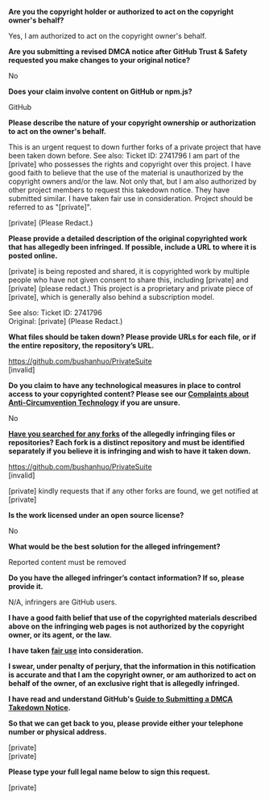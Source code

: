 **Are you the copyright holder or authorized to act on the copyright owner's behalf?**

Yes, I am authorized to act on the copyright owner's behalf.

**Are you submitting a revised DMCA notice after GitHub Trust & Safety requested you make changes to your original notice?**

No

**Does your claim involve content on GitHub or npm.js?**

GitHub

**Please describe the nature of your copyright ownership or authorization to act on the owner's behalf.**

This is an urgent request to down further forks of a private project that have been taken down before. See also: Ticket ID: 2741796
I am part of the [private] who possesses the rights and copyright over this project.
I have good faith to believe that the use of the material is unauthorized by the copyright owners and/or the law.
Not only that, but I am also authorized by other project members to request this takedown notice. They have submitted similar.
I have taken fair use in consideration.
Project should be referred to as "[private]".

[private] (Please Redact.)

**Please provide a detailed description of the original copyrighted work that has allegedly been infringed. If possible, include a URL to where it is posted online.**

[private] is being reposted and shared, it is copyrighted work by multiple people who have not given consent to share this, including [private] and [private] (please redact.)
This project is a proprietary and private piece of [private], which is generally also behind a subscription model.

See also: Ticket ID: 2741796  
Original: [private] (Please Redact.)

**What files should be taken down? Please provide URLs for each file, or if the entire repository, the repository’s URL.**

https://github.com/bushanhuo/PrivateSuite  
[invalid]  

**Do you claim to have any technological measures in place to control access to your copyrighted content? Please see our <a href="https://docs.github.com/articles/guide-to-submitting-a-dmca-takedown-notice#complaints-about-anti-circumvention-technology">Complaints about Anti-Circumvention Technology</a> if you are unsure.**

No

**<a href="https://docs.github.com/articles/dmca-takedown-policy#b-what-about-forks-or-whats-a-fork">Have you searched for any forks</a> of the allegedly infringing files or repositories? Each fork is a distinct repository and must be identified separately if you believe it is infringing and wish to have it taken down.**

https://github.com/bushanhuo/PrivateSuite  
[invalid]  

[private] kindly requests that if any other forks are found, we get notified at [private]

**Is the work licensed under an open source license?**

No

**What would be the best solution for the alleged infringement?**

Reported content must be removed

**Do you have the alleged infringer’s contact information? If so, please provide it.**

N/A, infringers are GitHub users.

**I have a good faith belief that use of the copyrighted materials described above on the infringing web pages is not authorized by the copyright owner, or its agent, or the law.**

**I have taken <a href="https://www.lumendatabase.org/topics/22">fair use</a> into consideration.**

**I swear, under penalty of perjury, that the information in this notification is accurate and that I am the copyright owner, or am authorized to act on behalf of the owner, of an exclusive right that is allegedly infringed.**

**I have read and understand GitHub's <a href="https://docs.github.com/articles/guide-to-submitting-a-dmca-takedown-notice/">Guide to Submitting a DMCA Takedown Notice</a>.**

**So that we can get back to you, please provide either your telephone number or physical address.**

[private]  
[private]  

**Please type your full legal name below to sign this request.**

[private]
